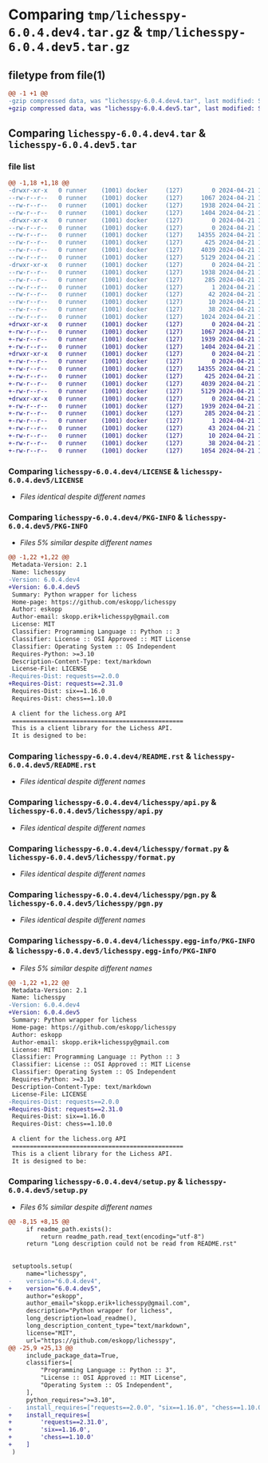 # Comparing `tmp/lichesspy-6.0.4.dev4.tar.gz` & `tmp/lichesspy-6.0.4.dev5.tar.gz`

## filetype from file(1)

```diff
@@ -1 +1 @@
-gzip compressed data, was "lichesspy-6.0.4.dev4.tar", last modified: Sun Apr 21 19:41:32 2024, max compression
+gzip compressed data, was "lichesspy-6.0.4.dev5.tar", last modified: Sun Apr 21 19:52:57 2024, max compression
```

## Comparing `lichesspy-6.0.4.dev4.tar` & `lichesspy-6.0.4.dev5.tar`

### file list

```diff
@@ -1,18 +1,18 @@
-drwxr-xr-x   0 runner    (1001) docker     (127)        0 2024-04-21 19:41:32.213632 lichesspy-6.0.4.dev4/
--rw-r--r--   0 runner    (1001) docker     (127)     1067 2024-04-21 19:41:24.000000 lichesspy-6.0.4.dev4/LICENSE
--rw-r--r--   0 runner    (1001) docker     (127)     1938 2024-04-21 19:41:32.213632 lichesspy-6.0.4.dev4/PKG-INFO
--rw-r--r--   0 runner    (1001) docker     (127)     1404 2024-04-21 19:41:24.000000 lichesspy-6.0.4.dev4/README.rst
-drwxr-xr-x   0 runner    (1001) docker     (127)        0 2024-04-21 19:41:32.213632 lichesspy-6.0.4.dev4/lichesspy/
--rw-r--r--   0 runner    (1001) docker     (127)        0 2024-04-21 19:41:24.000000 lichesspy-6.0.4.dev4/lichesspy/__init__.py
--rw-r--r--   0 runner    (1001) docker     (127)    14355 2024-04-21 19:41:24.000000 lichesspy-6.0.4.dev4/lichesspy/api.py
--rw-r--r--   0 runner    (1001) docker     (127)      425 2024-04-21 19:41:24.000000 lichesspy-6.0.4.dev4/lichesspy/auth.py
--rw-r--r--   0 runner    (1001) docker     (127)     4039 2024-04-21 19:41:24.000000 lichesspy-6.0.4.dev4/lichesspy/format.py
--rw-r--r--   0 runner    (1001) docker     (127)     5129 2024-04-21 19:41:24.000000 lichesspy-6.0.4.dev4/lichesspy/pgn.py
-drwxr-xr-x   0 runner    (1001) docker     (127)        0 2024-04-21 19:41:32.213632 lichesspy-6.0.4.dev4/lichesspy.egg-info/
--rw-r--r--   0 runner    (1001) docker     (127)     1938 2024-04-21 19:41:32.000000 lichesspy-6.0.4.dev4/lichesspy.egg-info/PKG-INFO
--rw-r--r--   0 runner    (1001) docker     (127)      285 2024-04-21 19:41:32.000000 lichesspy-6.0.4.dev4/lichesspy.egg-info/SOURCES.txt
--rw-r--r--   0 runner    (1001) docker     (127)        1 2024-04-21 19:41:32.000000 lichesspy-6.0.4.dev4/lichesspy.egg-info/dependency_links.txt
--rw-r--r--   0 runner    (1001) docker     (127)       42 2024-04-21 19:41:32.000000 lichesspy-6.0.4.dev4/lichesspy.egg-info/requires.txt
--rw-r--r--   0 runner    (1001) docker     (127)       10 2024-04-21 19:41:32.000000 lichesspy-6.0.4.dev4/lichesspy.egg-info/top_level.txt
--rw-r--r--   0 runner    (1001) docker     (127)       38 2024-04-21 19:41:32.213632 lichesspy-6.0.4.dev4/setup.cfg
--rw-r--r--   0 runner    (1001) docker     (127)     1024 2024-04-21 19:41:24.000000 lichesspy-6.0.4.dev4/setup.py
+drwxr-xr-x   0 runner    (1001) docker     (127)        0 2024-04-21 19:52:57.807653 lichesspy-6.0.4.dev5/
+-rw-r--r--   0 runner    (1001) docker     (127)     1067 2024-04-21 19:52:52.000000 lichesspy-6.0.4.dev5/LICENSE
+-rw-r--r--   0 runner    (1001) docker     (127)     1939 2024-04-21 19:52:57.803653 lichesspy-6.0.4.dev5/PKG-INFO
+-rw-r--r--   0 runner    (1001) docker     (127)     1404 2024-04-21 19:52:52.000000 lichesspy-6.0.4.dev5/README.rst
+drwxr-xr-x   0 runner    (1001) docker     (127)        0 2024-04-21 19:52:57.803653 lichesspy-6.0.4.dev5/lichesspy/
+-rw-r--r--   0 runner    (1001) docker     (127)        0 2024-04-21 19:52:52.000000 lichesspy-6.0.4.dev5/lichesspy/__init__.py
+-rw-r--r--   0 runner    (1001) docker     (127)    14355 2024-04-21 19:52:52.000000 lichesspy-6.0.4.dev5/lichesspy/api.py
+-rw-r--r--   0 runner    (1001) docker     (127)      425 2024-04-21 19:52:52.000000 lichesspy-6.0.4.dev5/lichesspy/auth.py
+-rw-r--r--   0 runner    (1001) docker     (127)     4039 2024-04-21 19:52:52.000000 lichesspy-6.0.4.dev5/lichesspy/format.py
+-rw-r--r--   0 runner    (1001) docker     (127)     5129 2024-04-21 19:52:52.000000 lichesspy-6.0.4.dev5/lichesspy/pgn.py
+drwxr-xr-x   0 runner    (1001) docker     (127)        0 2024-04-21 19:52:57.803653 lichesspy-6.0.4.dev5/lichesspy.egg-info/
+-rw-r--r--   0 runner    (1001) docker     (127)     1939 2024-04-21 19:52:57.000000 lichesspy-6.0.4.dev5/lichesspy.egg-info/PKG-INFO
+-rw-r--r--   0 runner    (1001) docker     (127)      285 2024-04-21 19:52:57.000000 lichesspy-6.0.4.dev5/lichesspy.egg-info/SOURCES.txt
+-rw-r--r--   0 runner    (1001) docker     (127)        1 2024-04-21 19:52:57.000000 lichesspy-6.0.4.dev5/lichesspy.egg-info/dependency_links.txt
+-rw-r--r--   0 runner    (1001) docker     (127)       43 2024-04-21 19:52:57.000000 lichesspy-6.0.4.dev5/lichesspy.egg-info/requires.txt
+-rw-r--r--   0 runner    (1001) docker     (127)       10 2024-04-21 19:52:57.000000 lichesspy-6.0.4.dev5/lichesspy.egg-info/top_level.txt
+-rw-r--r--   0 runner    (1001) docker     (127)       38 2024-04-21 19:52:57.807653 lichesspy-6.0.4.dev5/setup.cfg
+-rw-r--r--   0 runner    (1001) docker     (127)     1054 2024-04-21 19:52:52.000000 lichesspy-6.0.4.dev5/setup.py
```

### Comparing `lichesspy-6.0.4.dev4/LICENSE` & `lichesspy-6.0.4.dev5/LICENSE`

 * *Files identical despite different names*

### Comparing `lichesspy-6.0.4.dev4/PKG-INFO` & `lichesspy-6.0.4.dev5/PKG-INFO`

 * *Files 5% similar despite different names*

```diff
@@ -1,22 +1,22 @@
 Metadata-Version: 2.1
 Name: lichesspy
-Version: 6.0.4.dev4
+Version: 6.0.4.dev5
 Summary: Python wrapper for lichess
 Home-page: https://github.com/eskopp/lichesspy
 Author: eskopp
 Author-email: skopp.erik+lichesspy@gmail.com
 License: MIT
 Classifier: Programming Language :: Python :: 3
 Classifier: License :: OSI Approved :: MIT License
 Classifier: Operating System :: OS Independent
 Requires-Python: >=3.10
 Description-Content-Type: text/markdown
 License-File: LICENSE
-Requires-Dist: requests==2.0.0
+Requires-Dist: requests==2.31.0
 Requires-Dist: six==1.16.0
 Requires-Dist: chess==1.10.0
 
 A client for the lichess.org API
 ================================================
 This is a client library for the Lichess API.
 It is designed to be:
```

### Comparing `lichesspy-6.0.4.dev4/README.rst` & `lichesspy-6.0.4.dev5/README.rst`

 * *Files identical despite different names*

### Comparing `lichesspy-6.0.4.dev4/lichesspy/api.py` & `lichesspy-6.0.4.dev5/lichesspy/api.py`

 * *Files identical despite different names*

### Comparing `lichesspy-6.0.4.dev4/lichesspy/format.py` & `lichesspy-6.0.4.dev5/lichesspy/format.py`

 * *Files identical despite different names*

### Comparing `lichesspy-6.0.4.dev4/lichesspy/pgn.py` & `lichesspy-6.0.4.dev5/lichesspy/pgn.py`

 * *Files identical despite different names*

### Comparing `lichesspy-6.0.4.dev4/lichesspy.egg-info/PKG-INFO` & `lichesspy-6.0.4.dev5/lichesspy.egg-info/PKG-INFO`

 * *Files 5% similar despite different names*

```diff
@@ -1,22 +1,22 @@
 Metadata-Version: 2.1
 Name: lichesspy
-Version: 6.0.4.dev4
+Version: 6.0.4.dev5
 Summary: Python wrapper for lichess
 Home-page: https://github.com/eskopp/lichesspy
 Author: eskopp
 Author-email: skopp.erik+lichesspy@gmail.com
 License: MIT
 Classifier: Programming Language :: Python :: 3
 Classifier: License :: OSI Approved :: MIT License
 Classifier: Operating System :: OS Independent
 Requires-Python: >=3.10
 Description-Content-Type: text/markdown
 License-File: LICENSE
-Requires-Dist: requests==2.0.0
+Requires-Dist: requests==2.31.0
 Requires-Dist: six==1.16.0
 Requires-Dist: chess==1.10.0
 
 A client for the lichess.org API
 ================================================
 This is a client library for the Lichess API.
 It is designed to be:
```

### Comparing `lichesspy-6.0.4.dev4/setup.py` & `lichesspy-6.0.4.dev5/setup.py`

 * *Files 6% similar despite different names*

```diff
@@ -8,15 +8,15 @@
     if readme_path.exists():
         return readme_path.read_text(encoding="utf-8")
     return "Long description could not be read from README.rst"
 
 
 setuptools.setup(
     name="lichesspy",
-    version="6.0.4.dev4",
+    version="6.0.4.dev5",
     author="eskopp",
     author_email="skopp.erik+lichesspy@gmail.com",
     description="Python wrapper for lichess",
     long_description=load_readme(),
     long_description_content_type="text/markdown",
     license="MIT",
     url="https://github.com/eskopp/lichesspy",
@@ -25,9 +25,13 @@
     include_package_data=True,
     classifiers=[
         "Programming Language :: Python :: 3",
         "License :: OSI Approved :: MIT License",
         "Operating System :: OS Independent",
     ],
     python_requires=">=3.10",
-    install_requires=["requests==2.0.0", "six==1.16.0", "chess==1.10.0"],
+    install_requires=[
+        'requests==2.31.0',
+        'six==1.16.0',
+        'chess==1.10.0'
+    ]
 )
```

